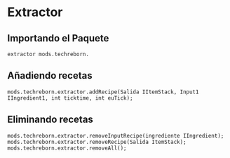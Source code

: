 # Extractor

## Importando el Paquete
`extractor mods.techreborn.`

## Añadiendo recetas
```zenscript
mods.techreborn.extractor.addRecipe(Salida IItemStack, Input1 IIngredient1, int ticktime, int euTick);
```

## Eliminando recetas
```zenscript
mods.techreborn.extractor.removeInputRecipe(ingrediente IIngredient);
mods.techreborn.extractor.removeRecipe(Salida ItemStack);
mods.techreborn.extractor.removeAll();
```